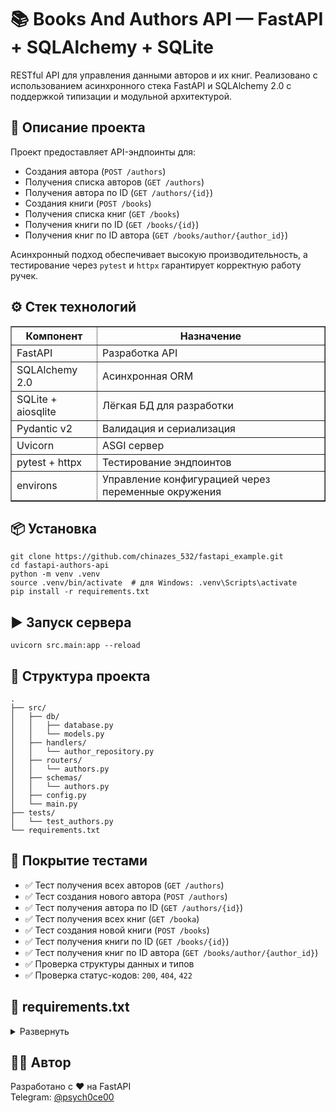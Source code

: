   <h1>📚 Books And Authors API — FastAPI + SQLAlchemy + SQLite</h1>

  <p>RESTful API для управления данными авторов и их книг. Реализовано с использованием асинхронного стека FastAPI и SQLAlchemy 2.0 с поддержкой типизации и модульной архитектурой.</p>

  <h2>🚀 Описание проекта</h2>
  <p>Проект предоставляет API-эндпоинты для:</p>
  <ul>
    <li>Создания автора (<code>POST /authors</code>)</li>
    <li>Получения списка авторов (<code>GET /authors</code>)</li>
    <li>Получения автора по ID (<code>GET /authors/{id}</code>)</li>
    <li>Создания книги (<code>POST /books</code>)</li>
    <li>Получения списка книг (<code>GET /books</code>)</li>
    <li>Получения книги по ID (<code>GET /books/{id}</code>)</li>
    <li>Получения книг по ID автора (<code>GET /books/author/{author_id}</code>)</li>
  </ul>
  <p>Асинхронный подход обеспечивает высокую производительность, а тестирование через <code>pytest</code> и <code>httpx</code> гарантирует корректную работу ручек.</p>

  <h2>⚙️ Стек технологий</h2>
  <table border="1" cellspacing="0" cellpadding="6">
    <thead>
      <tr>
        <th>Компонент</th>
        <th>Назначение</th>
      </tr>
    </thead>
    <tbody>
      <tr><td>FastAPI</td><td>Разработка API</td></tr>
      <tr><td>SQLAlchemy 2.0</td><td>Асинхронная ORM</td></tr>
      <tr><td>SQLite + aiosqlite</td><td>Лёгкая БД для разработки</td></tr>
      <tr><td>Pydantic v2</td><td>Валидация и сериализация</td></tr>
      <tr><td>Uvicorn</td><td>ASGI сервер</td></tr>
      <tr><td>pytest + httpx</td><td>Тестирование эндпоинтов</td></tr>
      <tr><td>environs</td><td>Управление конфигурацией через переменные окружения</td></tr>
    </tbody>
  </table>

  <h2>📦 Установка</h2>
  <pre><code>git clone https://github.com/chinazes_532/fastapi_example.git
cd fastapi-authors-api
python -m venv .venv
source .venv/bin/activate  # для Windows: .venv\Scripts\activate
pip install -r requirements.txt
</code></pre>

  <h2>▶️ Запуск сервера</h2>
  <pre><code>uvicorn src.main:app --reload</code></pre>

  <h2>📂 Структура проекта</h2>
  <pre><code>.
├── src/
│   ├── db/
│   │   ├── database.py
│   │   └── models.py
│   ├── handlers/
│   │   └── author_repository.py
│   ├── routers/
│   │   └── authors.py
│   ├── schemas/
│   │   └── authors.py
│   ├── config.py
│   └── main.py
├── tests/
│   └── test_authors.py
└── requirements.txt
</code></pre>

  <h2>🧪 Покрытие тестами</h2>
  <ul>
    <li>✅ Тест получения всех авторов (<code>GET /authors</code>)</li>
    <li>✅ Тест создания нового автора (<code>POST /authors</code>)</li>
    <li>✅ Тест получения автора по ID (<code>GET /authors/{id}</code>)</li>
    <li>✅ Тест получения всех книг (<code>GET /booka</code>)</li>
    <li>✅ Тест создания новой книги (<code>POST /books</code>)</li>
    <li>✅ Тест получения книги по ID (<code>GET /books/{id}</code>)</li>
    <li>✅ Тест получения книг по ID автора (<code>GET /books/author/{author_id}</code>)</li>
    <li>✅ Проверка структуры данных и типов</li>
    <li>✅ Проверка статус-кодов: <code>200</code>, <code>404</code>, <code>422</code></li>
  </ul>

  <h2>🧾 requirements.txt</h2>
  <details>
    <summary>Развернуть</summary>
    <pre><code>aiosqlite==0.21.0
annotated-types==0.7.0
anyio==4.9.0
certifi==2025.7.9
click==8.2.1
environs==14.2.0
fastapi==0.115.12
greenlet==3.2.3
h11==0.16.0
httpcore==1.0.9
httpx==0.28.1
idna==3.10
iniconfig==2.1.0
marshmallow==4.0.0
packaging==25.0
pluggy==1.6.0
pydantic==2.11.5
pydantic_core==2.33.2
Pygments==2.19.2
pytest==8.4.1
pytest-asyncio==1.0.0
python-dotenv==1.1.0
sniffio==1.3.1
SQLAlchemy==2.0.41
starlette==0.46.2
typing-inspection==0.4.1
typing_extensions==4.14.0
uvicorn==0.34.3</code></pre>
  </details>

<h2>🧑‍💻 Автор</h2>
<p>Разработано с ❤️ на FastAPI<br>
Telegram: <a href="https://t.me/psych0ce00">@psych0ce00</a></p>
